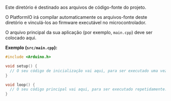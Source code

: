 Este diretório é destinado aos arquivos de código-fonte do projeto.

O PlatformIO irá compilar automaticamente os arquivos-fonte deste diretório e vinculá-los ao firmware executável no microcontrolador.

O arquivo principal da sua aplicação (por exemplo, `main.cpp`) deve ser colocado aqui.

**Exemplo (`src/main.cpp`):**

```c
#include <Arduino.h>

void setup() {
  // O seu código de inicialização vai aqui, para ser executado uma vez:
}

void loop() {
  // O seu código principal vai aqui, para ser executado repetidamente:
}
```